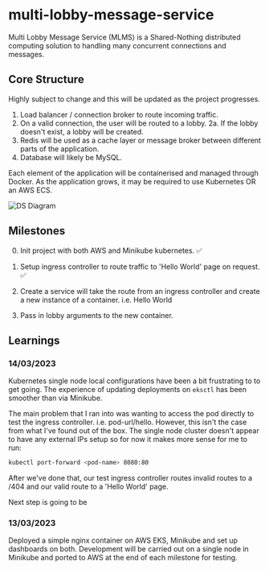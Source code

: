 # multi-lobby-message-service

Multi Lobby Message Service (MLMS) is a Shared-Nothing distributed computing solution to handling many concurrent connections and messages.

## Core Structure 

Highly subject to change and this will be updated as the project progresses.

1. Load balancer / connection broker to route incoming traffic.
2. On a valid connection, the user will be routed to a lobby.
    2a. If the lobby doesn't exist, a lobby will be created.
3. Redis will be used as a cache layer or message broker between different parts of the application.
4. Database will likely be MySQL.

Each element of the application will be containerised and managed through Docker. As the application grows, it may be required to use Kubernetes OR an AWS ECS.

![DS Diagram](https://i.imgur.com/unhMuGq.png)

## Milestones

0. Init project with both AWS and Minikube kubernetes. ✅

1. Setup ingress controller to route traffic to 'Hello World' page on request. ✅

2. Create a service will take the route from an ingress controller and create a new instance of a container. i.e. Hello World 

3. Pass in lobby arguments to the new container.


## Learnings

### 14/03/2023

Kubernetes single node local configurations have been a bit frustrating to to get going. The experience of updating deployments
on `eksctl` has been smoother than via Minikube.

The main problem that I ran into was wanting to access the pod directly to test the ingress controller. i.e. pod-url/hello. However,
this isn't the case from what I've found out of the box. The single node cluster doesn't appear to have any external IPs setup so for now
it makes more sense for me to run:

```sh
kubectl port-forward <pod-name> 8080:80
```

After we've done that, our test ingress controller routes invalid routes to a /404 and our valid route to a 'Hello World' page.

Next step is going to be

### 13/03/2023

Deployed a simple nginx container on AWS EKS, Minikube and set up dashboards on both.
Development will be carried out on a single node in Minikube and ported to AWS at the end of each milestone for testing.


